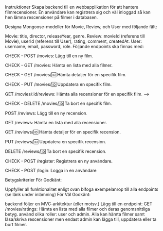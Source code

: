 Instruktioner
Skapa backend till en webbapplikation för att hantera filmrecensioner. En användare kan registrera sig och väl inloggad så kan hen lämna rescensioner på filmer i databasen.

Designa Mongoose-modeller för Movie, Review, och User med följande fält:

Movie: title, director, releaseYear, genre.
Review: movieId (referens till Movie), userId (referens till User), rating, comment, createdAt.
User: username, email, password, role.
Följande endpoints ska finnas med:

CHECK - POST /movies: Lägg till en ny film.

CHECK - GET /movies: Hämta en lista med alla filmer.

CHECK - GET /movies/:id: Hämta detaljer för en specifik film.

CHECK - PUT /movies/:id: Uppdatera en specifik film.

<!-- ! GLÖM INTE DENNA NEDAN -->

GET /movies/:id/reviews: Hämta alla recensioner för en specifik film. -->

<!-- ! GLÖM INTE DENNA OVAN -->

CHECK - DELETE /movies/:id: Ta bort en specifik film.

POST /reviews: Lägg till en ny recension.

GET /reviews: Hämta en lista med alla recensioner.

GET /reviews/:id: Hämta detaljer för en specifik recension.

PUT /reviews/:id: Uppdatera en specifik recension.

DELETE /reviews/:id: Ta bort en specifik recension.

CHECK - POST /register: Registrera en ny användare.

CHECK - POST /login: Logga in en användare

Betygskriterier
För Godkänt:

Uppfyller all funktionalitet enligt ovan
bifoga exempelanrop till alla endpoints (se länk under inlämning)
För Väl Godkänt:

backend följer en MVC-arkitektur (eller motsv.)
Lägg till en endpoint:
GET /movies/ratings: Hämta en lista med alla filmer och deras genomsnittliga betyg.
använd olika roller: user och admin. Alla kan hämta filmer samt läsa/skriva rescensioner men endast admin kan lägga till, uppdatera eller ta bort filmer.
